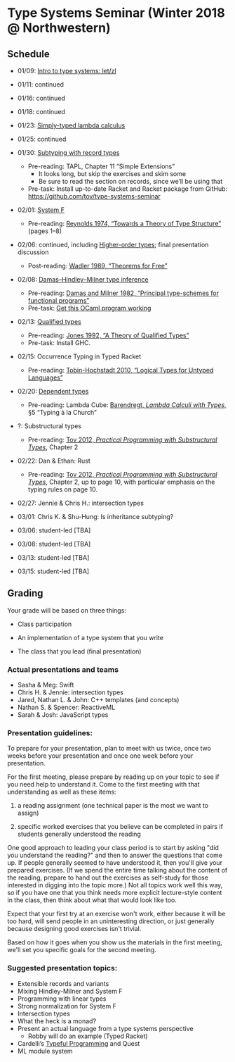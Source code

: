 # Type Systems Seminar (Winter 2018 @ Northwestern)

## Schedule

  - 01/09: [Intro to type systems: let/zl][letzl]

  - 01/11: continued

  - 01/16: continued

  - 01/18: continued

  - 01/23: [Simply-typed lambda calculus][stlc]

  - 01/25: continued

  - 01/30: [Subtyping with record types][lamsub]
     - Pre-reading: TAPL, Chapter 11 “Simple Extensions”
         - It looks long, but skip the exercises and skim some
         - Be sure to read the section on records, since we’ll be using that
      - Pre-task: Install up-to-date Racket and Racket package from
        GitHub: https://github.com/tov/type-systems-seminar

  - 02/01: [System F][sysf]
      - Pre-reading: [Reynolds 1974, “Towards a Theory of Type
        Structure”][reynolds74] (pages 1–8)

  - 02/06: continued, including [Higher-order types][fomega]; final
    presentation discussion
      - Post-reading: [Wadler 1989, “Theorems for Free”][wadler89]

  - 02/08: [Damas–Hindley–Milner type inference][mlinf]
      - Pre-reading: [Damas and Milner 1982, “Principal type-schemes for
        functional programs”][dm82]
      - Pre-task: [Get this OCaml program working][ocaml]

  - 02/13: [Qualified types][qual]
      - Pre-reading: [Jones 1992, “A Theory of Qualified Types”][jones92]
      - Pre-task: Install GHC.

  - 02/15: Occurrence Typing in Typed Racket
      - Pre-reading: [Tobin-Hochstadt 2010, “Logical Types for Untyped
        Languages”][samth2010]

  - 02/20: [Dependent types][lcube]
      - Pre-reading: Lambda Cube: [Barendregt, *Lambda Calculi with
        Types,*][barendregt] §5 “Typing à la Church”

  - ?: Substructural types
      - Pre-reading: [Tov 2012, *Practical Programming with
        Substructural Types*][tov12], Chapter 2

  - 02/22: Dan & Ethan: Rust
      - Pre-reading: [Tov 2012, *Practical Programming with Substructural Types*][tov12], Chapter 2, up to page 10, with particular emphasis on the typing rules on page 10.

  - 02/27: Jennie & Chris H.: intersection types

  - 03/01: Chris K. & Shu-Hung: Is inheritance subtyping?

  - 03/06: student-led [TBA]

  - 03/08: student-led [TBA]

  - 03/13: student-led [TBA]

  - 03/15: student-led [TBA]

## Grading

Your grade will be based on three things:

  - Class participation

  - An implementation of a type system that you write

  - The class that you lead (final presentation)

### Actual presentations and teams

  - Sasha & Meg: Swift
  - Chris H. & Jennie: intersection types
  - Jared, Nathan L. & John: C++ templates (and concepts)
  - Nathan S. & Spencer: ReactiveML
  - Sarah & Josh: JavaScript types

### Presentation guidelines:

To prepare for your presentation, plan to meet with us twice, once two
weeks before your presentation and once one week before your
presentation. 

For the first meeting, please prepare by reading up on your topic to
see if you need help to understand it. Come to the first meeting with
that understanding as well as these items:

1) a reading assignment (one technical paper is the most we want to assign)

2) specific worked exercises that you believe can be completed in
pairs if students generally understood the reading

One good approach to leading your class period is to start by asking
"did you understand the reading?" and then to answer the questions
that come up. If people generally seemed to have understood it, then
you'll give your prepared exercises. (If we spend the entire time
talking about the content of the reading, prepare to hand out the
exercises as self-study for those interested in digging into the topic
more.) Not all topics work well this way, so if you have one that you
think needs more explicit lecture-style content in the class, then
think about what that would look like too.

Expect that your first try at an exercise won't work, either because
it will be too hard, will send people in an uninteresting direction,
or just generally because designing good exercises isn't trivial.

Based on how it goes when you show us the materials in the first
meeting, we'll set you specific goals for the second meeting.

### Suggested presentation topics:

  - Extensible records and variants
  - Mixing Hindley-Milner and System F
  - Programming with linear types
  - Strong normalization for System F
  - Intersection types
  - What the heck is a monad?
  - Present an actual language from a type systems perspective
      - Robby will do an example (Typed Racket)
  - Cardelli’s [Typeful Programming][cardelli] and Quest
  - ML module system

[cardelli]:
   http://www.lucacardelli.name/Papers/TypefulProg.pdf

[dm82]:
    http://web.cs.wpi.edu/~cs4536/c12/milner-damas_principal_types.pdf

[letzl]:
    http://users.eecs.northwestern.edu/~jesse/course/type-systems/main/The_let-zl_language.html

[stlc]:
    http://users.eecs.northwestern.edu/~jesse/course/type-systems/main/The_simply-typed_lambda_calculus__-st.html

[lamsub]:
    http://users.eecs.northwestern.edu/~jesse/course/type-systems/main/_-sub__subtyping_with_records.html

[sysf]:
    http://users.eecs.northwestern.edu/~jesse/course/type-systems/main/The_polymorphic_lambda_calculus__-2.html

[mlinf]:
    http://users.eecs.northwestern.edu/~jesse/course/type-systems/main/ML_type_inference.html

[fomega]:
    http://users.eecs.northwestern.edu/~jesse/course/type-systems/main/The_higher-order_lambda_calculus__-_.html

[lcube]:
    http://users.eecs.northwestern.edu/~jesse/course/type-systems/main/The_Lambda_Cube___-cube.html

[qual]:
    http://users.eecs.northwestern.edu/~jesse/course/type-systems/main/Qualified_types.html

[wadler89]:
    https://people.mpi-sws.org/~dreyer/tor/papers/wadler.pdf

[reynolds74]:
    http://repository.cmu.edu/cgi/viewcontent.cgi?article=2289&context=compsci

[jones92]:
    http://web.cecs.pdx.edu/~mpj/pubs/rev-qual-types.pdf

[tov12]:
    http://users.eecs.northwestern.edu/~jesse/pubs/dissertation/tov-dissertation-screen.pdf

[barendregt]:
    https://github.com/tov/type-theory-seminar/blob/master/reading/Barendregt%20-%20Lambda%20Calculi%20with%20Types.pdf

[samth2010]:
    https://www.ccs.neu.edu/racket/pubs/icfp10-thf.pdf

[ocaml]:
      https://github.com/tov/type-systems-seminar/blob/master/exercises/stlc-ml/README.md
